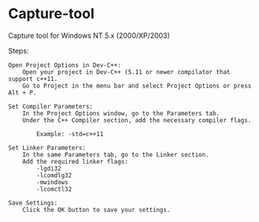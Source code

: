 # Capture-tool
Capture tool for Windows NT 5.x (2000/XP/2003)

Steps:

    Open Project Options in Dev-C++:
        Open your project in Dev-C++ (5.11 or newer compilator that support c++11.
        Go to Project in the menu bar and select Project Options or press Alt + P.

    Set Compiler Parameters:
        In the Project Options window, go to the Parameters tab.
        Under the C++ Compiler section, add the necessary compiler flags. 
        
            Example: -std=c++11

    Set Linker Parameters:
        In the same Parameters tab, go to the Linker section.
        Add the required linker flags:
            -lgdi32
            -lcomdlg32
            -mwindows
            -lcomctl32

    Save Settings:
        Click the OK button to save your settings.
